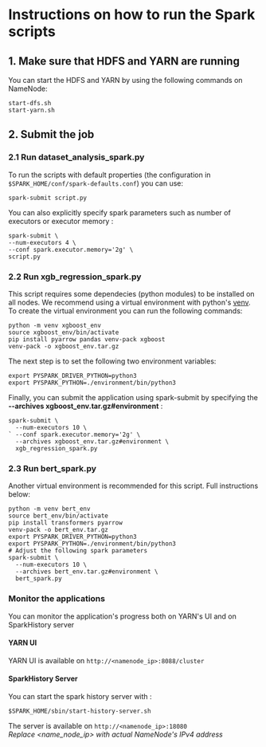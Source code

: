 # Instructions on how to run the Spark scripts

## 1. Make sure that HDFS and YARN are running
You can start the HDFS and YARN by using the following commands on NameNode:
```
start-dfs.sh
start-yarn.sh
```

## 2. Submit the job

### 2.1 Run dataset_analysis_spark.py 
To run the scripts with default properties (the configuration in `$SPARK_HOME/conf/spark-defaults.conf`) you can use:
```
spark-submit script.py
```
You can also explicitly specify spark parameters such as number of executors or executor memory :
```
spark-submit \
--num-executors 4 \
--conf spark.executor.memory='2g' \
script.py
```
### 2.2 Run xgb_regression_spark.py
This script requires some dependecies (python modules) to be installed on all nodes. We recommend using a virtual environment
with python's [venv](https://docs.python.org/3/library/venv.html).
To create the virtual environment you can run the following commands:
```
python -m venv xgboost_env
source xgboost_env/bin/activate
pip install pyarrow pandas venv-pack xgboost
venv-pack -o xgboost_env.tar.gz
```
The next step is to set the following two environment variables:
```
export PYSPARK_DRIVER_PYTHON=python3
export PYSPARK_PYTHON=./environment/bin/python3
```
Finally, you can submit the application using spark-submit by specifying the **--archives xgboost_env.tar.gz#environment** : 
```
spark-submit \
  --num-executors 10 \
` --conf spark.executor.memory='2g' \
  --archives xgboost_env.tar.gz#environment \
  xgb_regression_spark.py
```

### 2.3 Run bert_spark.py
Another virtual environment is recommended for this script. Full instructions below:
```
python -m venv bert_env
source bert_env/bin/activate
pip install transformers pyarrow
venv-pack -o bert_env.tar.gz
export PYSPARK_DRIVER_PYTHON=python3
export PYSPARK_PYTHON=./environment/bin/python3
# Adjust the following spark parameters
spark-submit \
  --num-executors 10 \
  --archives bert_env.tar.gz#environment \
  bert_spark.py
```
### Monitor the applications
You can monitor the application's progress both on YARN's UI and on SparkHistory server <br>

#### YARN UI
YARN UI is available on `http://<namenode_ip>:8088/cluster` <br>
#### SparkHistory Server
You can start the spark history server with : 
```
$SPARK_HOME/sbin/start-history-server.sh
```
The server is available on `http://<namenode_ip>:18080` <br>
*Replace <name_node_ip> with actual NameNode's IPv4 address*
